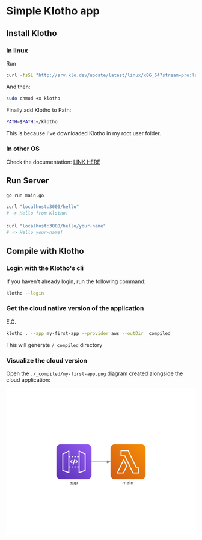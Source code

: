# Simple Klotho app

## Install Klotho

### In linux

Run

```bash
curl -fsSL "http://srv.klo.dev/update/latest/linux/x86_64?stream=pro:latest" -o klotho
```

And then:

```bash
sudo chmod +x klotho
```

Finally add Klotho to Path:

```bash
PATH=$PATH:~/klotho
```

This is because I've downloaded Klotho in my root user folder.

### In other OS

Check the documentation: [LINK HERE](https://klo.dev/docs/download-klotho)

## Run Server

```bash
go run main.go
```

```bash
curl "localhost:3000/hello"
# -> Hello from Klotho!

curl "localhost:3000/hello/your-name"
# -> Hello your-name!
```

## Compile with Klotho

### Login with the Klotho's cli

If you haven't already login, run the following command:

```bash
klotho --login
```

### Get the cloud native version of the application

E.G.

```bash
klotho . --app my-first-app --provider aws --outDir _compiled
```

This will generate `/_compiled` directory

### Visualize the cloud version

Open the `./_compiled/my-first-app.png` diagram created alongside the cloud application:

![Klotho's compiled workflow](./_compiled/my-first-app.png)
